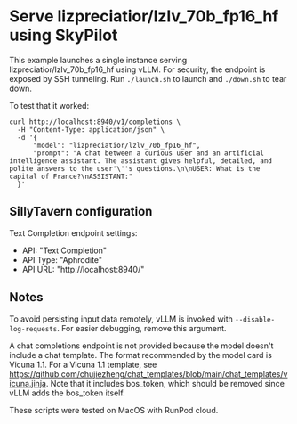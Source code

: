 # Serve lizpreciatior/lzlv_70b_fp16_hf using SkyPilot

This example launches a single instance serving lizpreciatior/lzlv_70b_fp16_hf using vLLM. For security, the endpoint is exposed by SSH tunneling. Run `./launch.sh` to launch and `./down.sh` to tear down.

To test that it worked:
```
curl http://localhost:8940/v1/completions \
  -H "Content-Type: application/json" \
  -d '{
      "model": "lizpreciatior/lzlv_70b_fp16_hf",
      "prompt": "A chat between a curious user and an artificial intelligence assistant. The assistant gives helpful, detailed, and polite answers to the user'\''s questions.\n\nUSER: What is the capital of France?\nASSISTANT:"
  }'
```

## SillyTavern configuration

Text Completion endpoint settings:

- API: "Text Completion"
- API Type: "Aphrodite"
- API URL: "http://localhost:8940/"

## Notes

To avoid persisting input data remotely, vLLM is invoked with `--disable-log-requests`. For easier debugging, remove this argument.

A chat completions endpoint is not provided because the model doesn't include a chat template. The format recommended by the model card is Vicuna 1.1. For a Vicuna 1.1 template, see https://github.com/chujiezheng/chat_templates/blob/main/chat_templates/vicuna.jinja. Note that it includes bos_token, which should be removed since vLLM adds the bos_token itself.

These scripts were tested on MacOS with RunPod cloud.
